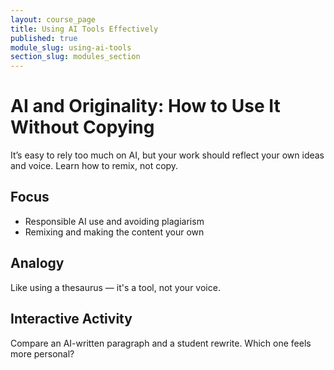 ```yaml
---
layout: course_page
title: Using AI Tools Effectively
published: true
module_slug: using-ai-tools
section_slug: modules_section
---
```


# AI and Originality: How to Use It Without Copying

It’s easy to rely too much on AI, but your work should reflect your own ideas and voice. Learn how to remix, not copy.

## Focus
- Responsible AI use and avoiding plagiarism
- Remixing and making the content your own

## Analogy
Like using a thesaurus — it's a tool, not your voice.

## Interactive Activity
Compare an AI-written paragraph and a student rewrite. Which one feels more personal?
